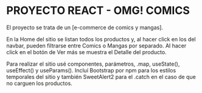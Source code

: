 # PROYECTO REACT - OMG! COMICS

El proyecto se trata de un [e-commerce de comics y mangas]. 

En la Home del sitio se listan todos los productos y, al hacer click en los <Links> del navbar, pueden filtrarse entre Comics o Mangas por separado.
  Al hacer click en el botón de Ver más se muestra el Detalle del producto.
  
Para realizar el sitio usé componentes, parámetros, .map, useState(), useEffect() y useParams().
Incluí Bootstrap por npm para los estilos temporales del sitio y también SweetAlert2 para el .catch en el caso de que no carguen los productos. 
